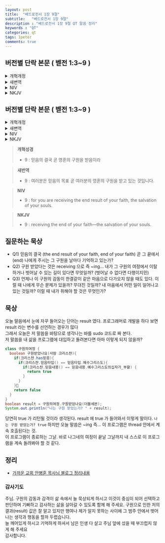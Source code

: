 ```yaml
---
layout: post
title:  "베드로전서 1장 9절"
subtitle:   "베드로전서 1장 9절"
description : "베드로전서 1장 9절 QT 말씀 정리"
keywords : "QT"
categories: qt
tags: 1peter
comments: true
---
```


## 버전별 단락 본문 ( 벧전 1:3~9 )

<details>
<summary>개혁개정</summary>
<div markdown="1">

>* 3 : 우리 주 예수 그리스도의 아버지 하나님을 찬송하리로다 그의 많으신 긍휼대로 예수 그리스도를 죽은 자 가운데서 부활하게 하심으로 말미암아 우리를 거듭나게 하사 산 소망이 있게 하시며
>* 4 : 썩지 않고 더럽지 않고 쇠하지 아니하는 유업을 잇게 하시나니 곧 너희를 위하여 하늘에 간직하신 것이라
>* 5 : 너희는 말세에 나타내기로 예비하신 구원을 얻기 위하여 믿음으로 말미암아 하나님의 능력으로 보호하심을 받았느니라
>* 6 : 그러므로 너희가 이제 여러 가지 시험으로 말미암아 잠깐 근심하게 되지 않을 수 없으나 오히려 크게 기뻐하는도다
>* 7 : 너희 믿음의 확실함은 불로 연단하여도 없어질 금보다 더 귀하여 예수 그리스도께서 나타나실 때에 칭찬과 영광과 존귀를 얻게 할 것이니라
>* 8 : 예수를 너희가 보지 못하였으나 사랑하는도다 이제도 보지 못하나 믿고 말할 수 없는 영광스러운 즐거움으로 기뻐하니
>* `9 : 믿음의 결국 곧 영혼의 구원을 받음이라`
</div>
</details>

<details>
<summary>새변역</summary>
<div markdown="1">

>* 3 : 우리 주 예수 그리스도의 하나님 아버지께 찬양을 드립시다. 하나님께서는 그 크신 자비로 우리를 새로 태어나게 하셨습니다. 그리하여 그는, 죽은 사람들 가운데서 예수 그리스도가 부활하심으로 말미암아 우리로 하여금 산 소망을 갖게 해 주셨으며,
>* 4 : 썩지 않고 더러워지지 않고 낡아 없어지지 않는 유산을 물려받게 하셨습니다. 이 유산은 여러분을 위하여 하늘에 간직되어 있습니다.`
>* 5 : 하나님께서는 여러분의 믿음을 보시고 그의 능력으로 여러분을 보호해 주시며, 마지막 때에 나타나기로 되어 있는 구원을 얻게 해 주십니다.
>* 6 : 그러므로 여러분이 지금 잠시동안 여러 가지 시련 속에서 어쩔 수 없이 슬픔을 당하게 되었다 하더라도 기뻐하십시오.
>* 7 : 하나님께서는 여러분의 믿음을 단련하셔서, 불로 단련하지만 결국 없어지고 마는 금보다 더 귀한 것이 되게 하시며, 예수 그리스도께서 나타나실 때에 여러분에게 칭찬과 영광과 존귀를 얻게 해 주십니다.
>* 8 : 여러분은 그리스도를 본 일이 없으면서도 사랑하며, 지금 그를 보지 못하면서도 믿으며, 말로 다 표현할 수 없는 즐거움과 영광을 누리면서 기뻐하고 있습니다.
>* `9 : 여러분은 믿음의 목표 곧 여러분의 영혼의 구원을 받고 있는 것입니다.`
</div>
</details>

<details>
<summary> NIV</summary>
<div markdown="1">

>* 3 : Praise be to the God and Father of our Lord Jesus Christ! In his great mercy he has given us new birth into a living hope through the resurrection of Jesus Christ from the dead,
>* 4 : and into an inheritance that can never perish, spoil or fade. This inheritance is kept in heaven for you,
>* 5 : who through faith are shielded by God’s power until the coming of the salvation that is ready to be revealed in the last time.
>* 6 : In all this you greatly rejoice, though now for a little while you may have had to suffer grief in all kinds of trials.
>* 7 : These have come so that the proven genuineness of your faith — of greater worth than gold, which perishes even though refined by fire — may result in praise, glory and honor when Jesus Christ is revealed.
>* 8 : Though you have not seen him, you love him; and even though you do not see him now, you believe in him and are filled with an inexpressible and glorious joy,
>* `9 : for you are receiving the end result of your faith, the salvation of your souls.`
</div>
</details>

<details>
<summary>NKJV</summary>
<div markdown="1">

>* 3 : Blessed be the God and Father of our Lord Jesus Christ, who according to His abundant mercy has begotten us again to a living hope through the resurrection of Jesus Christ from the dead,
>* 4 : to an inheritance incorruptible and undefiled and that does not fade away, reserved in heaven for you
>* 5 : who are kept by the power of God through faith for salvation ready to be revealed in the last time.
>* 6 : In this you greatly rejoice, though now for a little while, if need be, you have been grieved by various trials,
>* 7 : that the genuineness of your faith, being much more precious than gold that perishes, though it is tested by fire, may be found to praise, honor, and glory at the revelation of Jesus Christ,
>* 8 : whom having not seen you love. Though now you do not see Him, yet believing, you rejoice with joy inexpressible and full of glory,
>* `9 : receiving the end of your faith—the salvation of your souls.`
</div>
</details>



## 버전별 단락 본문 ( 벧전 1:3~9 )

<details>
<summary>개혁개정</summary>
<div markdown="1">

>* 1 : 예수 그리스도의 사도 베드로는 본도, 갈라디아, 갑바도기아, 아시아와 비두니아에 흩어진 나그네
>* 2 : 곧 하나님 아버지의 미리 아심을 따라 성령이 거룩하게 하심으로 순종함과 예수 그리스도의 피 뿌림을 얻기 위하여 택하심을 받은 자들에게 편지하노니 은혜와 평강이 너희에게 더욱 많을지어다
>* 3 : 우리 주 예수 그리스도의 아버지 하나님을 찬송하리로다 그의 많으신 긍휼대로 예수 그리스도를 죽은 자 가운데서 부활하게 하심으로 말미암아 우리를 거듭나게 하사 산 소망이 있게 하시며
>* 4 : 썩지 않고 더럽지 않고 쇠하지 아니하는 유업을 잇게 하시나니 곧 너희를 위하여 하늘에 간직하신 것이라
>* 5 : 너희는 말세에 나타내기로 예비하신 구원을 얻기 위하여 믿음으로 말미암아 하나님의 능력으로 보호하심을 받았느니라
>* 6 : 그러므로 너희가 이제 여러 가지 시험으로 말미암아 잠깐 근심하게 되지 않을 수 없으나 오히려 크게 기뻐하는도다
>* 7 : 너희 믿음의 확실함은 불로 연단하여도 없어질 금보다 더 귀하여 예수 그리스도께서 나타나실 때에 칭찬과 영광과 존귀를 얻게 할 것이니라
>* 8 : 예수를 너희가 보지 못하였으나 사랑하는도다 이제도 보지 못하나 믿고 말할 수 없는 영광스러운 즐거움으로 기뻐하니
>* 9 : 믿음의 결국 곧 영혼의 구원을 받음이라
</div>
</details>

<details>
<summary>새변역</summary>
<div markdown="1">

>* 1 : 예수 그리스도의 사도인 베드로가, 본도와 갈라디아와 갑바도기아와 아시아와 비두니아에 흩어져서 사는 나그네들인, 택하심을 입은 이들에게 이 편지를 씁니다.
>* 2 : 하나님 아버지께서 여러분을 미리 아시고 성령으로 거룩하게 해 주셔서, 여러분은 순종하게 되고, 예수 그리스도의 피 뿌림을 받게 되었습니다. 여러분에게 은혜와 평화가 더욱 가득 차기를 빕니다.
>* 3 : 우리 주 예수 그리스도의 하나님 아버지께 찬양을 드립시다. 하나님께서는 그 크신 자비로 우리를 새로 태어나게 하셨습니다. 그리하여 그는, 죽은 사람들 가운데서 예수 그리스도가 부활하심으로 말미암아 우리로 하여금 산 소망을 갖게 해 주셨으며,
>* 4 : 썩지 않고 더러워지지 않고 낡아 없어지지 않는 유산을 물려받게 하셨습니다. 이 유산은 여러분을 위하여 하늘에 간직되어 있습니다.
>* 5 : 하나님께서는 여러분의 믿음을 보시고 그의 능력으로 여러분을 보호해 주시며, 마지막 때에 나타나기로 되어 있는 구원을 얻게 해 주십니다.
>* 6 : 그러므로 여러분이 지금 잠시동안 여러 가지 시련 속에서 어쩔 수 없이 슬픔을 당하게 되었다 하더라도 기뻐하십시오.
>* 7 : 하나님께서는 여러분의 믿음을 단련하셔서, 불로 단련하지만 결국 없어지고 마는 금보다 더 귀한 것이 되게 하시며, 예수 그리스도께서 나타나실 때에 여러분에게 칭찬과 영광과 존귀를 얻게 해 주십니다.
>* 8 : 여러분은 그리스도를 본 일이 없으면서도 사랑하며, 지금 그를 보지 못하면서도 믿으며, 말로 다 표현할 수 없는 즐거움과 영광을 누리면서 기뻐하고 있습니다.
>* 9 : 여러분은 믿음의 목표 곧 여러분의 영혼의 구원을 받고 있는 것입니다.
</div>
</details>

<details>
<summary> NIV</summary>
<div markdown="1">

>* 1 : Peter, an apostle of Jesus Christ,
 To God’s elect, exiles scattered throughout the provinces of Pontus, Galatia, Cappadocia, Asia and Bithynia, 
>* 2 : who have been chosen according to the foreknowledge of God the Father, through the sanctifying work of the Spirit, to be obedient to Jesus Christ and sprinkled with his blood:
 Grace and peace be yours in abundance.
>* 3 : Praise be to the God and Father of our Lord Jesus Christ! In his great mercy he has given us new birth into a living hope through the resurrection of Jesus Christ from the dead, 
>* 4 : and into an inheritance that can never perish, spoil or fade. This inheritance is kept in heaven for you,
>* 5 : who through faith are shielded by God’s power until the coming of the salvation that is ready to be revealed in the last time.
>* 6 : In all this you greatly rejoice, though now for a little while you may have had to suffer grief in all kinds of trials. 
>* 7 : These have come so that the proven genuineness of your faith — of greater worth than gold, which perishes even though refined by fire — may result in praise, glory and honor when Jesus Christ is revealed.
>* 8 : Though you have not seen him, you love him; and even though you do not see him now, you believe in him and are filled with an inexpressible and glorious joy, 
>* 9 : for you are receiving the end result of your faith, the salvation of your souls.
</div>
</details>

<details>
<summary>NKJV</summary>
<div markdown="1">

>* 1 : Peter, an apostle of Jesus Christ,
To the pilgrims of the Dispersion in Pontus, Galatia, Cappadocia, Asia, and Bithynia,
>* 2 : elect according to the foreknowledge of God the Father, in sanctification of the Spirit, for obedience and sprinkling of the blood of Jesus Christ:
Grace to you and peace be multiplied.
>* 3 : Blessed be the God and Father of our Lord Jesus Christ, who according to His abundant mercy has begotten us again to a living hope through the resurrection of Jesus Christ from the dead,
>* 4 : to an inheritance incorruptible and undefiled and that does not fade away, reserved in heaven for you
>* 5 : who are kept by the power of God through faith for salvation ready to be revealed in the last time.
>* 6 : In this you greatly rejoice, though now for a little while, if need be, you have been grieved by various trials,
>* 7 : that the genuineness of your faith, being much more precious than gold that perishes, though it is tested by fire, may be found to praise, honor, and glory at the revelation of Jesus Christ, 
>* 8 : whom having not seen you love. Though now you do not see Him, yet believing, you rejoice with joy inexpressible and full of glory, 
>* 9 : receiving the end of your faith—the salvation of your souls.
</div>
</details>


> **개혁성경**
>* 9 : 믿음의 결국 곧 영혼의 구원을 받음이라

> **새번역**
>* 9 : 여러분은 믿음의 목표 곧 여러분의 영혼의 구원을 받고 있는 것입니다.

> **NIV**
>* 9 : for you are receiving the end result of your faith, the salvation of your souls.

> **NKJV**
>* 9 : receiving the end of your faith—the salvation of your souls.

## 질문하는 묵상

* Q1) 믿음의 결국 (the end result of your faith, end of your faith) 곧 그 끝에서 (end) 나에게 주시는 그 구원을 날마다 기억하고 있는가?
* Q2) 구원 받았다는 것은 receiving 으로 즉 ~ing... 내가 그 구원의 여정에서 이탈하거나 벗어날 수 있는 길이 있다면 무엇일까? (벗어날 수 없다면 다행이지민)
* Q3) 언제나 이 구원의 감동이 한결같이 같은 마음으로 다가오지 않을 때도 있다. 이럴 때 나에게 무슨 문제가 있을까? 무뎌진 것일까? 내 마음에서 어떤 일이 일어나고 있는 것일까? 이럴 때 내가 취해야 할 것은 무엇인가?

## 묵상
오늘 말씀에서 눈에 자꾸 들어오는 단어는 result 였다.
프로그래머로 개발을 하다 보면 result 라는 변수를 선언하는 경우가 많다    
그래서 오늘은 저 말씀을 바탕으로 생각나는 바를 sudo 코드로 짜 본다.  
저 말씀을 내 삶을 프로그램에 대입하고 돌려본다면 아마 이렇게 되지 않을까?

```java
class 구원의여정 {
  boolean 구원받았나요(사람 크리스챤){
    if(크리스챤.has믿음){
      if(크리스챤.믿음타입() == 믿음타입.예수그리스도){
        if(크리스챤.믿음내용() == 믿음내용.예수그리스도의십자가_부활) {
          return true
        }
      }
    }
    return false
  }
}
boolean result = 구원의여정.구원받았나요(더블세븐);
System.out.println("나는 구원 받았는가? " + result);

```

당연히 true 가 리턴될 것이라 생각된다.  result 에 true 가 들어와서 이렇게 말이다.
`나는 구원 받았는가? true`
하지만 오늘 말씀은 ~ing 즉... 이 프로그램은 thread 안에서 계속 호출된다는 것.  
이 프로그램이 종료하는 그날. 바로 나그네의 여정이 끝날 그날까지 내 스스로 이 프로그램을 계속 돌려봐야 할 것 같다. 


## 정리
* [가까운 교회 안병훈 목사님 블로그 정리내용](https://blog.naver.com/tolerance2018/221417615258)

### 감사기도
주님. 구원의 감동과 감격이 삶 속에서 늘 묵상되게 하시고 이것이 중심이 되어 선택하고 판단하며 기뻐하고 감사하는 삶을 살아갈 수 있도록 함께 해 주세요. 
구원으로 인한 저의 결과(result) 값은 잘 알고 있지만 행여나 제가 알지 못하는 사이에 그 범주 안에서 벗어나는 생각과 행동을 할까 두렵습니다.  
늘 깨어있게 하시고 기억하게 하셔서 남은 인생 다 살고 주님 앞에 섰을 때 부끄럽지 않게 해 주세요  
감사합니다.